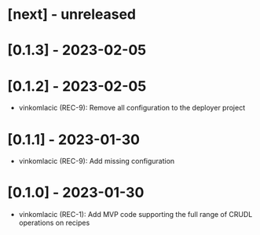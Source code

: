 # [next] - unreleased

# [0.1.3] - 2023-02-05

# [0.1.2] - 2023-02-05
- vinkomlacic (REC-9): Remove all configuration to the deployer project

# [0.1.1] - 2023-01-30
- vinkomlacic (REC-9): Add missing configuration

# [0.1.0] - 2023-01-30
- vinkomlacic (REC-1): Add MVP code supporting the full range of CRUDL 
  operations on recipes
